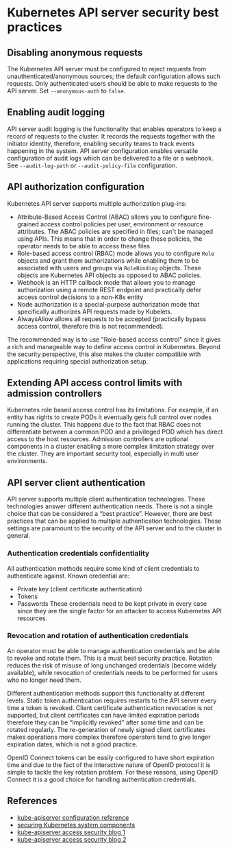 # Kubernetes API server security best practices

## Disabling anonymous requests

The Kubernetes API server must be configured to reject requests from unauthenticated/anonymous sources; the default configuration allows such requests. Only authenticated users should be able to make requests to the API server. Set `--anonymous-auth` to `false`.
## Enabling audit logging

API server audit logging is the functionality that enables operators to keep a record of requests to the cluster. It records the requests together with the initiator identity, therefore, enabling security teams to track events happening in the system.
API server configuration enables versatile configuration of audit logs which can be delivered to a file or a webhook. See `--audit-log-path` or `--audit-policy-file` configuration.
## API authorization configuration

Kubernetes API server supports multiple authorization plug-ins:

* Attribute-Based Access Control (ABAC) allows you to configure fine-grained access control policies per user, environment or resource attributes. The ABAC policies are specified in files; can't be managed using APIs. This means that in order to change these policies, the operator needs to be able to access these files.
* Role-based access control (RBAC) mode allows you to configure `Role` objects and grant them authorizations while enabling them to be associated with users and groups via `RoleBinding` objects. These objects are Kubernetes API objects as opposed to ABAC policies.
* Webhook is an HTTP callback mode that allows you to manage authorization using a remote REST endpoint and practically defer access control decisions to a non-K8s entity 
* Node authorization is a special-purpose authorization mode that specifically authorizes API requests made by Kubelets.
* AlwaysAllow allows all requests to be accepted (practically bypass access control, therefore this is not recommended).

The recommended way is to use "Role-based access control" since it gives a rich and manageable way to define access control in Kubernetes. Beyond the security perspective, this also makes the cluster compatible with applications requiring special authorization setup.

## Extending API access control limits with admission controllers

Kubernetes role based access control has its limitations. For example, if an entity has rights to create PODs it eventually gets full control over nodes running the cluster. This happens due to the fact that RBAC does not differentiate between a common POD and a privileged POD which has direct access to the host resources.
Admission controllers are optional components in a cluster enabling a more complex limitation strategy over the cluster. They are important security tool, especially in multi user environments.
## API server client authentication

API server supports multiple client authentication technologies. These technologies answer different authentication needs. There is not a single choice that can be considered a “best practice”. However, there are best practices that can be applied to multiple authentication technologies. These settings are paramount to the security of the API server and to the cluster in general.

### Authentication credentials confidentiality

All authentication methods require some kind of client credentials to authenticate against. Known credential are:

* Private key (client certificate authentication)
* Tokens
* Passwords
These credentials need to be kept private in every case since they are the single factor for an attacker to access Kubernetes API resources.

### Revocation and rotation of authentication credentials

An operator must be able to manage authentication credentials and be able to revoke and rotate them. This is a must best security practice. Rotation reduces the risk of misuse of long unchanged credentials (become widely available),  while revocation of credentials needs to be performed for users who no longer need them.

Different authentication methods support this functionality at different levels. Static token authentication requires restarts to the API server every time a token is revoked. Client certificate authentication revocation is not supported, but client certificates can have limited expiration periods therefore they can be “implicitly revoked” after some time and can be rotated regularly. The re-generation of newly signed client certificates makes operations more complex therefore operators tend to give longer expiration dates, which is not a good practice.

OpenID Connect tokens can be easily configured to have short expiration time and due to the fact of the interactive nature of OpenID protocol it is simple to tackle the key rotation problem. For these reasons, using OpenID Connect it is a good choice for handling authentication credentials.

## References

* [kube-apiserver configuration reference](https://kubernetes.io/docs/reference/command-line-tools-reference/kube-apiserver/)
* [securing Kubernetes system components](https://www.cncf.io/blog/2021/08/20/how-to-secure-your-kubernetes-control-plane-and-node-components/)
* [kube-apiserver access security blog 1](https://goteleport.com/blog/kubernetes-api-access-security/)
* [kube-apiserver access security blog 2](https://developer.okta.com/blog/2021/12/02/k8s-security-best-practices)
